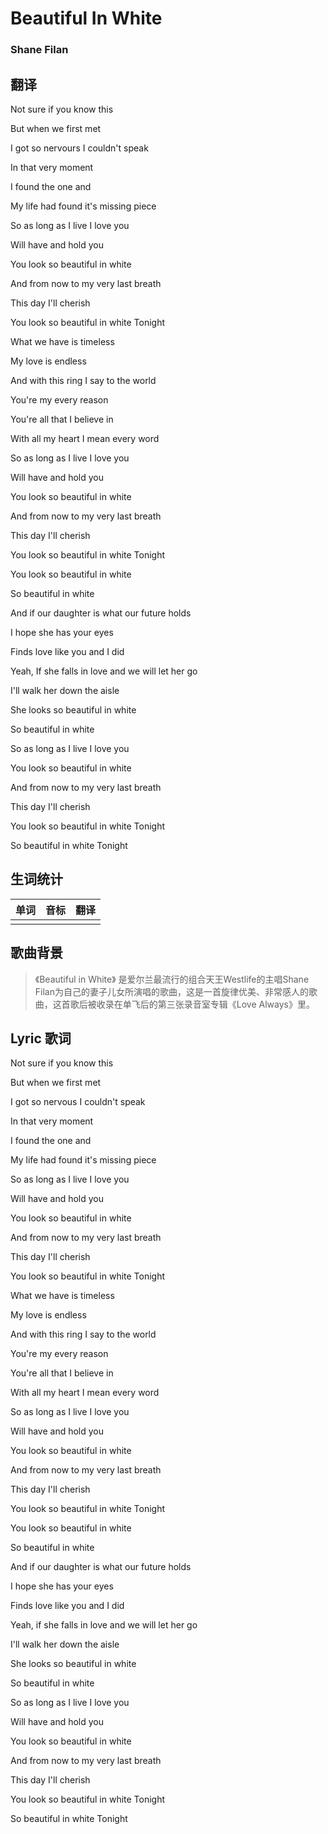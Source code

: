 # Beautiful In White
### Shane Filan

## 翻译
Not sure if you know this

But when we first met

I got so nervours I couldn't speak

In that very moment

I found the one and

My life had found it's missing piece

So as long as I live I love you

Will have and hold you

You look so beautiful in white

And from now to my very last breath

This day I'll cherish

You look so beautiful in white Tonight

What we have is timeless

My love is endless

And with this ring I say to the world

You're my every reason

You're all that I believe in

With all my heart I mean every word

So as long as I live I love you

Will have and hold you

You look so beautiful in white

And from now to my very last breath

This day I'll cherish

You look so beautiful in white Tonight

You look so beautiful in white

So beautiful in white

And if our daughter is what our future holds

I hope she has your eyes

Finds love like you and I did

Yeah, If she falls in love and we will let her go

I'll walk her down the aisle

She looks so beautiful in white

So beautiful in white

So as long as I live I love you

You look so beautiful in white

And from now to my very last breath

This day I'll cherish

You look so beautiful in white Tonight

So beautiful in white Tonight

## 生词统计
| 单词 | 音标 | 翻译 |
| - | - | - |
|  |  |  |

## 歌曲背景
>《Beautiful in White》 是爱尔兰最流行的组合天王Westlife的主唱Shane Filan为自己的妻子儿女所演唱的歌曲，这是一首旋律优美、非常感人的歌曲，这首歌后被收录在单飞后的第三张录音室专辑《Love Always》里。

## Lyric 歌词
Not sure if you know this

But when we first met

I got so nervous I couldn't speak

In that very moment

I found the one and 

My life had found it's missing piece

So as long as I live I love you

Will have and hold you

You look so beautiful in white

And from now to my very last breath

This day I'll cherish

You look so beautiful in white Tonight

What we have is timeless

My love is endless

And with this ring I say to the world

You're my every reason

You're all that I believe in

With all my heart I mean every word

So as long as I live I love you

Will have and hold you

You look so beautiful in white

And from now to my very last breath

This day I'll cherish

You look so beautiful in white Tonight

You look so beautiful in white

So beautiful in white

And if our daughter is what our future holds

I hope she has your eyes

Finds love like you and I did

Yeah, if she falls in love and we will let her go

I'll walk her down the aisle

She looks so beautiful in white

So beautiful in white

So as long as I live I love you

Will have and hold you

You look so beautiful in white

And from now to my very last breath

This day I'll cherish

You look so beautiful in white Tonight

So beautiful in white Tonight



<src-rtyAudio :src="'https://rtyxmd.gitee.io/rtyresourcesmusic/Shane%20Filan/Beautiful%20In%20White.mp3'"></src-rtyAudio>